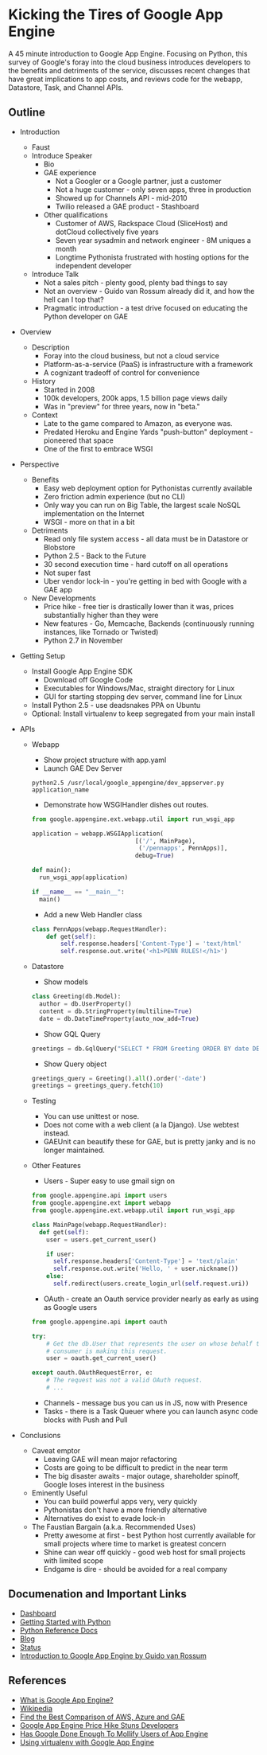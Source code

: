 Kicking the Tires of Google App Engine
============================

A 45 minute introduction to Google App Engine.  Focusing on Python, this survey of Google's foray into the
cloud business introduces developers to the benefits and detriments of the service, discusses recent changes
that have great implications to app costs, and reviews code for the webapp, Datastore, Task, and Channel APIs.  


Outline
---------------------------

- Introduction
    - Faust
    - Introduce Speaker
        - Bio
        - GAE experience
            - Not a Googler or a Google partner, just a customer
            - Not a huge customer - only seven apps, three in production
            - Showed up for Channels API - mid-2010
            - Twilio released a GAE product - Stashboard
        - Other qualifications
            - Customer of AWS, Rackspace Cloud (SliceHost) and dotCloud collectively five years
            - Seven year sysadmin and network engineer - 8M uniques a month
            - Longtime Pythonista frustrated with hosting options for the independent developer
    - Introduce Talk
        - Not a sales pitch - plenty good, plenty bad things to say
        - Not an overview - Guido van Rossum already did it, and how the hell can I top that?
        - Pragmatic introduction - a test drive focused on educating the Python developer on GAE
- Overview
	- Description
	    - Foray into the cloud business, but not a cloud service
	    - Platform-as-a-service (PaaS) is infrastructure with a framework
	    - A cognizant tradeoff of control for convenience
	- History
	    - Started in 2008
	    - 100k developers, 200k apps, 1.5 billion page views daily
	    - Was in "preview" for three years, now in "beta."
	- Context
	    - Late to the game compared to Amazon, as everyone was.
	    - Predated Heroku and Engine Yards "push-button" deployment - pioneered that space
	    - One of the first to embrace WSGI
- Perspective
    - Benefits
        - Easy web deployment option for Pythonistas currently available
        - Zero friction admin experience (but no CLI)
        - Only way you can run on Big Table, the largest scale NoSQL implementation on the Internet
        - WSGI - more on that in a bit
    - Detriments
        - Read only file system access - all data must be in Datastore or Blobstore
        - Python 2.5 - Back to the Future
        - 30 second execution time - hard cutoff on all operations
        - Not super fast
        - Uber vendor lock-in - you're getting in bed with Google with a GAE app
    - New Developments
        - Price hike - free tier is drastically lower than it was, prices substantially higher than they were
        - New features - Go, Memcache, Backends (continuously running instances, like Tornado or Twisted)
        - Python 2.7 in November
- Getting Setup
    - Install Google App Engine SDK
        - Download off Google Code
        - Executables for Windows/Mac, straight directory for Linux
        - GUI for starting stopping dev server, command line for Linux
    - Install Python 2.5 - use deadsnakes PPA on Ubuntu
    - Optional: Install virtualenv to keep segregated from your main install
        
- APIs
    - Webapp
        - Show project structure with app.yaml
        - Launch GAE Dev Server
        
        ```
        python2.5 /usr/local/google_appengine/dev_appserver.py application_name
        ```
        
     	- Demonstrate how WSGIHandler dishes out routes.
     	
     	```python
     	from google.appengine.ext.webapp.util import run_wsgi_app
     	
     	application = webapp.WSGIApplication(
                                     [('/', MainPage),
                                      ('/pennapps', PennApps)],
                                     debug=True)

		def main():
		  run_wsgi_app(application)
		
		if __name__ == "__main__":
		  main()
     	```
     	
     	- Add a new Web Handler class
     	```python
     	class PennApps(webapp.RequestHandler):
        	def get(self):
                self.response.headers['Content-Type'] = 'text/html'
                self.response.out.write('<h1>PENN RULES!</h1>')
     	```

    - Datastore
    	- Show models
    	
    	```python
    	class Greeting(db.Model):
		  author = db.UserProperty()
		  content = db.StringProperty(multiline=True)
		  date = db.DateTimeProperty(auto_now_add=True)
    	```
    	- Show GQL Query
    	
    	```python
    	greetings = db.GqlQuery("SELECT * FROM Greeting ORDER BY date DESC LIMIT 10")
    	```
    	
    	- Show Query object    
    	
    	```python
    	greetings_query = Greeting().all().order('-date')
    	greetings = greetings_query.fetch(10)
    	```
             
    - Testing
        - You can use unittest or nose.
        - Does not come with a web client (a la Django).  Use webtest instead.
        - GAEUnit can beautify these for GAE, but is pretty janky and is no longer maintained.
        
    - Other Features
    	- Users - Super easy to use gmail sign on
    	
    	```python
    	from google.appengine.api import users
		from google.appengine.ext import webapp
		from google.appengine.ext.webapp.util import run_wsgi_app

		class MainPage(webapp.RequestHandler):
		  def get(self):
		    user = users.get_current_user()
		
		    if user:
		      self.response.headers['Content-Type'] = 'text/plain'
		      self.response.out.write('Hello, ' + user.nickname())
		    else:
		      self.redirect(users.create_login_url(self.request.uri))
		```
    	- OAuth - create an Oauth service provider nearly as early as using as Google users
    	
    	```python
    	from google.appengine.api import oauth

        try:
            # Get the db.User that represents the user on whose behalf the
            # consumer is making this request.
            user = oauth.get_current_user()

        except oauth.OAuthRequestError, e:
            # The request was not a valid OAuth request.
            # ...
    	```
    	
    	- Channels - message bus you can us in JS, now with Presence
    	- Tasks - there is a Task Queuer where you can launch async code blocks with Push and Pull


    	
- Conclusions
    - Caveat emptor
        - Leaving GAE will mean major refactoring
        - Costs are going to be difficult to predict in the near term
        - The big disaster awaits - major outage, shareholder spinoff, Google loses interest in the business
    - Eminently Useful
        - You can build powerful apps very, very quickly
        - Pythonistas don't have a more friendly alternative
        - Alternatives do exist to evade lock-in
    - The Faustian Bargain (a.k.a. Recommended Uses)
        - Pretty awesome at first - best Python host currently available for small projects where time to market is greatest concern
        - Shine can wear off quickly - good web host for small projects with limited scope
        - Endgame is dire - should be avoided for a real company


Documenation and Important Links
-----------------------------

* [Dashboard](https://appengine.google.com/)
* [Getting Started with Python](http://code.google.com/appengine/docs/python/gettingstarted/)
* [Python Reference Docs](http://code.google.com/appengine/docs/python/overview.html)
* [Blog](http://googleappengine.blogspot.com/)
* [Status](http://code.google.com/status/appengine)
* [Introduction to Google App Engine by Guido van Rossum](http://www.stanford.edu/class/ee380/Abstracts/081105.html) 


References
----------------------------

* [What is Google App Engine?](http://code.google.com/appengine/docs/whatisgoogleappengine.html)
* [Wikipedia](http://en.wikipedia.org/wiki/Google_App_Engine)
* [Find the Best Comparison of AWS, Azure and GAE](http://cloud-computing.findthebest.com/compare/5-15-17/Amazon-EC2-vs-Google-App-Engine-vs-Microsoft-Windows-Azure)
* [Google App Engine Price Hike Stuns Developers](http://www.informationweek.com/articles/231600672)
* [Has Google Done Enough To Mollify Users of App Engine](http://www.i-programmer.info/news/141-cloud-computing/3047-price-change-for-app-engine.html)
* [Using virtualenv with Google App Engine](http://schettino72.wordpress.com/tag/virtualenv/)